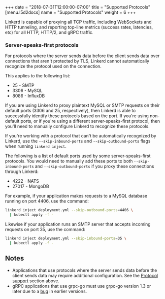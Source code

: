 +++
date = "2018-07-31T12:00:00-07:00"
title = "Supported Protocols"
[menu.l5d2docs]
  name = "Supported Protocols"
  weight = 6
+++

Linkerd is capable of proxying all TCP traffic, including WebSockets and HTTP
tunneling, and reporting top-line metrics (success rates, latencies, etc) for
all HTTP, HTTP/2, and gRPC traffic.

### Server-speaks-first protocols

For protocols where the server sends data before the client sends data over
connections that aren't protected by TLS, Linkerd cannot automatically recognize
the protocol used on the connection.

This applies to the following list:

* 25   - SMTP
* 3306 - MySQL
* 8086 - InfluxDB

If you are using Linkerd to proxy plaintext MySQL
or SMTP requests on their default ports (3306 and 25, respectively), then Linkerd
is able to successfully identify these protocols based on the port. If you're
using non-default ports, or if you're using a different server-speaks-first
protocol, then you'll need to manually configure Linkerd to recognize these
protocols.

If you're working with a protocol that can't be automatically recognized by
Linkerd, use the `--skip-inbound-ports` and `--skip-outbound-ports` flags when
running `linkerd inject`.

The following is a list of default ports used by some server-speaks-first
protocols. You would need to manually add these ports to both
`--skip-inbound-ports` and `--skip-outbound-ports` if you proxy these
connections through Linkerd:

* 4222 - NATS
* 27017 - MongoDB

For example, if your application makes requests to a MySQL database running on
port 4406, use the command:

```bash
linkerd inject deployment.yml --skip-outbound-ports=4406 \
  | kubectl apply -f -
```

Likewise if your application runs an SMTP server that accepts incoming requests
on port 35, use the command:

```bash
linkerd inject deployment.yml --skip-inbound-ports=35 \
  | kubectl apply -f -
```

## Notes

* Applications that use protocols where the server sends data before the client
  sends data may require additional configuration. See the
  [Protocol support](#protocol-support) section above.
* gRPC applications that use grpc-go must use grpc-go version 1.3 or later due
  to a [bug](https://github.com/grpc/grpc-go/issues/1120) in earlier versions.
